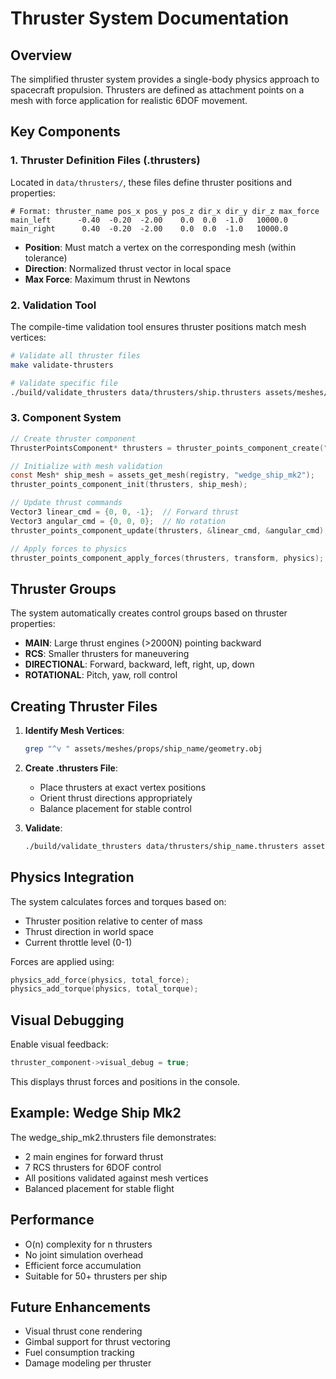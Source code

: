 # Thruster System Documentation

## Overview

The simplified thruster system provides a single-body physics approach to spacecraft propulsion. Thrusters are defined as attachment points on a mesh with force application for realistic 6DOF movement.

## Key Components

### 1. Thruster Definition Files (.thrusters)

Located in `data/thrusters/`, these files define thruster positions and properties:

```
# Format: thruster_name pos_x pos_y pos_z dir_x dir_y dir_z max_force
main_left      -0.40  -0.20  -2.00    0.0  0.0  -1.0   10000.0
main_right      0.40  -0.20  -2.00    0.0  0.0  -1.0   10000.0
```

- **Position**: Must match a vertex on the corresponding mesh (within tolerance)
- **Direction**: Normalized thrust vector in local space
- **Max Force**: Maximum thrust in Newtons

### 2. Validation Tool

The compile-time validation tool ensures thruster positions match mesh vertices:

```bash
# Validate all thruster files
make validate-thrusters

# Validate specific file
./build/validate_thrusters data/thrusters/ship.thrusters assets/meshes/
```

### 3. Component System

```c
// Create thruster component
ThrusterPointsComponent* thrusters = thruster_points_component_create("data/thrusters/wedge_ship_mk2.thrusters");

// Initialize with mesh validation
const Mesh* ship_mesh = assets_get_mesh(registry, "wedge_ship_mk2");
thruster_points_component_init(thrusters, ship_mesh);

// Update thrust commands
Vector3 linear_cmd = {0, 0, -1};  // Forward thrust
Vector3 angular_cmd = {0, 0, 0};  // No rotation
thruster_points_component_update(thrusters, &linear_cmd, &angular_cmd);

// Apply forces to physics
thruster_points_component_apply_forces(thrusters, transform, physics);
```

## Thruster Groups

The system automatically creates control groups based on thruster properties:

- **MAIN**: Large thrust engines (>2000N) pointing backward
- **RCS**: Smaller thrusters for maneuvering
- **DIRECTIONAL**: Forward, backward, left, right, up, down
- **ROTATIONAL**: Pitch, yaw, roll control

## Creating Thruster Files

1. **Identify Mesh Vertices**:
   ```bash
   grep "^v " assets/meshes/props/ship_name/geometry.obj
   ```

2. **Create .thrusters File**:
   - Place thrusters at exact vertex positions
   - Orient thrust directions appropriately
   - Balance placement for stable control

3. **Validate**:
   ```bash
   ./build/validate_thrusters data/thrusters/ship_name.thrusters assets/meshes/
   ```

## Physics Integration

The system calculates forces and torques based on:
- Thruster position relative to center of mass
- Thrust direction in world space
- Current throttle level (0-1)

Forces are applied using:
```c
physics_add_force(physics, total_force);
physics_add_torque(physics, total_torque);
```

## Visual Debugging

Enable visual feedback:
```c
thruster_component->visual_debug = true;
```

This displays thrust forces and positions in the console.

## Example: Wedge Ship Mk2

The wedge_ship_mk2.thrusters file demonstrates:
- 2 main engines for forward thrust
- 7 RCS thrusters for 6DOF control
- All positions validated against mesh vertices
- Balanced placement for stable flight

## Performance

- O(n) complexity for n thrusters
- No joint simulation overhead
- Efficient force accumulation
- Suitable for 50+ thrusters per ship

## Future Enhancements

- Visual thrust cone rendering
- Gimbal support for thrust vectoring
- Fuel consumption tracking
- Damage modeling per thruster